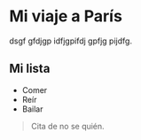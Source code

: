 # Mi viaje a París

dsgf gfdjgp idfjgpifdj gpfjg pijdfg.

## Mi lista

* Comer
* Reír
* Bailar

> Cita de no se quién.
